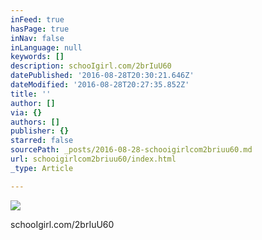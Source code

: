 ```yaml
---
inFeed: true
hasPage: true
inNav: false
inLanguage: null
keywords: []
description: schooIgirl.com/2brIuU60
datePublished: '2016-08-28T20:30:21.646Z'
dateModified: '2016-08-28T20:27:35.852Z'
title: ''
author: []
via: {}
authors: []
publisher: {}
starred: false
sourcePath: _posts/2016-08-28-schooigirlcom2briuu60.md
url: schooigirlcom2briuu60/index.html
_type: Article

---
```

![](https://the-grid-user-content.s3-us-west-2.amazonaws.com/f404621b-b242-4720-a937-9547d22c51f4.jpg)

schooIgirl.com/2brIuU60